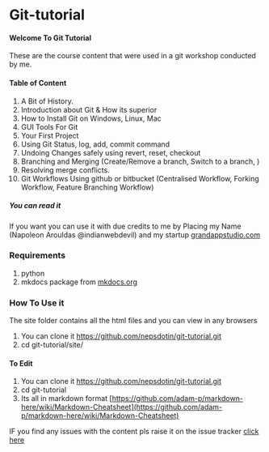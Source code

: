 # Git-tutorial

#### Welcome To Git Tutorial

These are the course content that were used in a git workshop conducted by me.
#### Table of Content

1. A Bit of History.
2. Introduction about Git & How its superior
3. How to Install Git on Windows, Linux, Mac
4. GUI Tools For Git
5. Your First Project
6. Using Git Status, log, add, commit command
7. Undoing Changes safely using revert, reset, checkout
8. Branching and Merging (Create/Remove a branch, Switch to a branch, )
9. Resolving merge conflicts.
10. Git Workflows Using github or bitbucket (Centralised Workflow, Forking Workflow, Feature Branching Workflow)

##### You can read it 

If you want you can use it with due credits to me by Placing my Name (Napoleon Arouldas @indianwebdevil) and my startup [grandappstudio.com](grandappstudio.in)

### Requirements

1. python
2. mkdocs package from [mkdocs.org](mkdocs.org)

### How To Use it
The site folder contains all the html files and you can view in  any browsers

1. You can clone it https://github.com/nepsdotin/git-tutorial.git
2. cd git-tutorial/site/

#### To Edit
1. You can clone it https://github.com/nepsdotin/git-tutorial.git
2. cd git-tutorial
3. Its all in markdown format [https://github.com/adam-p/markdown-here/wiki/Markdown-Cheatsheet](https://github.com/adam-p/markdown-here/wiki/Markdown-Cheatsheet)


IF you find any issues with the content pls raise it on the issue tracker [click here](https://github.com/nepsdotin/git-tutorial/issues)

